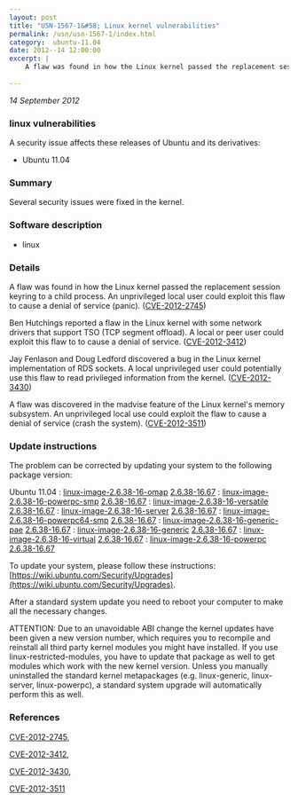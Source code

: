 ```yaml
---
layout: post
title: "USN-1567-1&#58; Linux kernel vulnerabilities"
permalink: /usn/usn-1567-1/index.html
category:  ubuntu-11.04
date: 2012--14 12:00:00
excerpt: |
    A flaw was found in how the Linux kernel passed the replacement session keyring to a child process. An unprivileged local user could exploit this flaw to cause a denial of service (panic). ([CVE-2012-2745](http://people.ubuntu.com/~ubuntu-security/cve/CVE-2012-2745))
    
--- 
```

 
 

*14 September 2012*

### linux vulnerabilities

A security issue affects these releases of Ubuntu and its derivatives:

* Ubuntu 11.04

### Summary

Several security issues were fixed in the kernel. 

### Software description

* linux 

### Details

A flaw was found in how the Linux kernel passed the replacement session keyring to a child process. An unprivileged local user could exploit this flaw to cause a denial of service (panic). ([CVE-2012-2745](http://people.ubuntu.com/~ubuntu-security/cve/CVE-2012-2745))

Ben Hutchings reported a flaw in the Linux kernel with some network drivers that support TSO (TCP segment offload). A local or peer user could exploit this flaw to to cause a denial of service. ([CVE-2012-3412](http://people.ubuntu.com/~ubuntu-security/cve/CVE-2012-3412))

Jay Fenlason and Doug Ledford discovered a bug in the Linux kernel implementation of RDS sockets. A local unprivileged user could potentially use this flaw to read privileged information from the kernel. ([CVE-2012-3430](http://people.ubuntu.com/~ubuntu-security/cve/CVE-2012-3430))

A flaw was discovered in the madvise feature of the Linux kernel&#39;s memory subsystem. An unprivileged local use could exploit the flaw to cause a denial of service (crash the system). ([CVE-2012-3511](http://people.ubuntu.com/~ubuntu-security/cve/CVE-2012-3511)) 

### Update instructions

The problem can be corrected by updating your system to the following package version:

Ubuntu 11.04
 : [linux-image-2.6.38-16-omap](https://launchpad.net/ubuntu/+source/linux) <span> [2.6.38-16.67](https://launchpad.net/ubuntu/+source/linux/2.6.38-16.67) </span> 
 : [linux-image-2.6.38-16-powerpc-smp](https://launchpad.net/ubuntu/+source/linux) <span> [2.6.38-16.67](https://launchpad.net/ubuntu/+source/linux/2.6.38-16.67) </span> 
 : [linux-image-2.6.38-16-versatile](https://launchpad.net/ubuntu/+source/linux) <span> [2.6.38-16.67](https://launchpad.net/ubuntu/+source/linux/2.6.38-16.67) </span> 
 : [linux-image-2.6.38-16-server](https://launchpad.net/ubuntu/+source/linux) <span> [2.6.38-16.67](https://launchpad.net/ubuntu/+source/linux/2.6.38-16.67) </span> 
 : [linux-image-2.6.38-16-powerpc64-smp](https://launchpad.net/ubuntu/+source/linux) <span> [2.6.38-16.67](https://launchpad.net/ubuntu/+source/linux/2.6.38-16.67) </span> 
 : [linux-image-2.6.38-16-generic-pae](https://launchpad.net/ubuntu/+source/linux) <span> [2.6.38-16.67](https://launchpad.net/ubuntu/+source/linux/2.6.38-16.67) </span> 
 : [linux-image-2.6.38-16-generic](https://launchpad.net/ubuntu/+source/linux) <span> [2.6.38-16.67](https://launchpad.net/ubuntu/+source/linux/2.6.38-16.67) </span> 
 : [linux-image-2.6.38-16-virtual](https://launchpad.net/ubuntu/+source/linux) <span> [2.6.38-16.67](https://launchpad.net/ubuntu/+source/linux/2.6.38-16.67) </span> 
 : [linux-image-2.6.38-16-powerpc](https://launchpad.net/ubuntu/+source/linux) <span> [2.6.38-16.67](https://launchpad.net/ubuntu/+source/linux/2.6.38-16.67) </span> 

To update your system, please follow these instructions: [https://wiki.ubuntu.com/Security/Upgrades](https://wiki.ubuntu.com/Security/Upgrades).

After a standard system update you need to reboot your computer to make all the necessary changes.

ATTENTION: Due to an unavoidable ABI change the kernel updates have been given a new version number, which requires you to recompile and reinstall all third party kernel modules you might have installed. If you use linux-restricted-modules, you have to update that package as well to get modules which work with the new kernel version. Unless you manually uninstalled the standard kernel metapackages (e.g. linux-generic, linux-server, linux-powerpc), a standard system upgrade will automatically perform this as well. 

### References

 
 [CVE-2012-2745](http://people.ubuntu.com/~ubuntu-security/cve/CVE-2012-2745), 

 [CVE-2012-3412](http://people.ubuntu.com/~ubuntu-security/cve/CVE-2012-3412), 

 [CVE-2012-3430](http://people.ubuntu.com/~ubuntu-security/cve/CVE-2012-3430), 

 [CVE-2012-3511](http://people.ubuntu.com/~ubuntu-security/cve/CVE-2012-3511)
 

